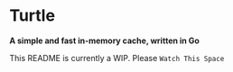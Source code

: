 # Turtle

**A simple and fast in-memory cache, written in Go**

This README is currently a WIP. Please `Watch This Space`


